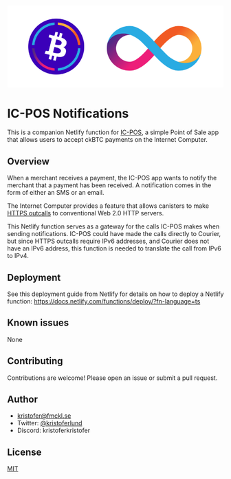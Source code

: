 ![](./media/header.png)

# IC-POS Notifications

This is a companion Netlify function for [IC-POS](https://github.com/kristoferlund/ic-pos), a simple Point of Sale app that allows users to accept ckBTC payments on the Internet Computer.

## Overview

When a merchant receives a payment, the IC-POS app wants to notify the merchant that a payment has been received. A notification comes in the form of either an SMS or an email.

The Internet Computer provides a feature that allows canisters to make [HTTPS outcalls](https://internetcomputer.org/docs/current/developer-docs/integrations/https-outcalls/https-outcalls-how-it-works) to conventional Web 2.0 HTTP servers.

This Netlify function serves as a gateway for the calls IC-POS makes when sending notifications. IC-POS could have made the calls directly to Courier, but since HTTPS outcalls require IPv6 addresses, and Courier does not have an IPv6 address, this function is needed to translate the call from IPv6 to IPv4.

## Deployment

See this deployment guide from Netlify for details on how to deploy a Netlify function: https://docs.netlify.com/functions/deploy/?fn-language=ts

## Known issues

None

## Contributing

Contributions are welcome! Please open an issue or submit a pull request.

## Author

- [kristofer@fmckl.se](mailto:kristofer@fmckl.se)
- Twitter: [@kristoferlund](https://twitter.com/kristoferlund)
- Discord: kristoferkristofer

## License

[MIT](LICENSE)
